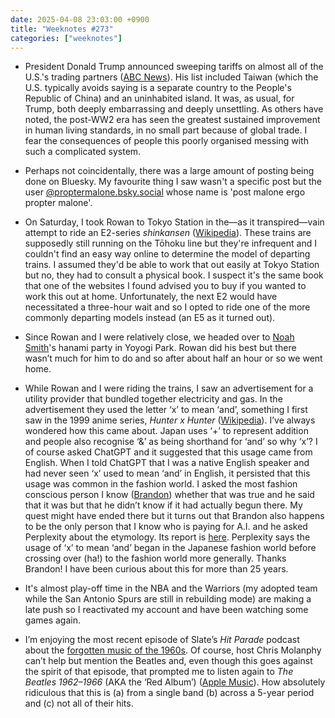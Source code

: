 ```yaml
---
date: 2025-04-08 23:03:00 +0900
title: "Weeknotes #273"
categories: ["weeknotes"]
---
```


- President Donald Trump announced sweeping tariffs on almost all of the U.S.'s trading partners ([ABC News](https://www.abc.net.au/news/2025-04-03/donald-trump-tariffs-reciprocal-trade-announcement/105125434)). His list included Taiwan (which the U.S. typically avoids saying is a separate country to the People's Republic of China) and an uninhabited island. It was, as usual, for Trump, both deeply embarrassing and deeply unsettling. As others have noted, the post-WW2 era has seen the greatest sustained improvement in human living standards, in no small part because of global trade. I fear the consequences of people this poorly organised messing with such a complicated system.

- Perhaps not coincidentally, there was a large amount of posting being done on Bluesky. My favourite thing I saw wasn't a specific post but the user [@proptermalone.bsky.social](https://bsky.app/profile/proptermalone.bsky.social) whose name is 'post malone ergo propter malone'.

- On Saturday, I took Rowan to Tokyo Station in the—as it transpired—vain attempt to ride an E2-series _shinkansen_ ([Wikipedia](https://en.wikipedia.org/wiki/E2_Series_Shinkansen)). These trains are supposedly still running on the Tōhoku line but they're infrequent and I couldn't find an easy way online to determine the model of departing trains. I assumed they'd be able to work that out easily at Tokyo Station but no, they had to consult a physical book. I suspect it's the same book that one of the websites I found advised you to buy if you wanted to work this out at home. Unfortunately, the next E2 would have necessitated a three-hour wait and so I opted to ride one of the more commonly departing models instead (an E5 as it turned out).

- Since Rowan and I were relatively close, we headed over to [Noah Smith](https://www.noahpinion.blog/)'s hanami party in Yoyogi Park. Rowan did his best but there wasn’t much for him to do and so after about half an hour or so we went home.

- While Rowan and I were riding the trains, I saw an advertisement for a utility provider that bundled together electricity and gas. In the advertisement they used the letter ‘x’ to mean ‘and’, something I first saw in the 1999 anime series, _Hunter x Hunter_ ([Wikipedia](https://en.wikipedia.org/wiki/Hunter_×_Hunter_(1999_TV_series))). I’ve always wondered how this came about. Japan uses ‘+’ to represent addition and people also recognise ‘&’ as being shorthand for ‘and’ so why ‘x’? I of course asked ChatGPT and it suggested that this usage came from English. When I told ChatGPT that I was a native English speaker and had never seen ‘x’ used to mean ‘and’ in English, it persisted that this usage was common in the fashion world. I asked the most fashion conscious person I know ([Brandon](https://sangsara.net)) whether that was true and he said that it was but that he didn’t know if it had actually begun there. My quest might have ended there but it turns out that Brandon also happens to be the only person that I know who is paying for A.I. and he asked Perplexity about the etymology. Its report is [here](https://www.perplexity.ai/search/b8f640ab-7d22-4195-bd37-6d35d907f748). Perplexity says the usage of ‘x’ to mean ‘and’ began in the Japanese fashion world before crossing over (ha!) to the fashion world more generally. Thanks Brandon! I have been curious about this for more than 25 years.

- It's almost play-off time in the NBA and the Warriors (my adopted team while the San Antonio Spurs are still in rebuilding mode) are making a late push so I reactivated my account and have been watching some games again.

- I’m enjoying the most recent episode of Slate’s _Hit Parade_ podcast about the [forgotten music of the 1960s](https://slate.com/podcasts/hit-parade/2025/03/kyu-sakamoto-the-singing-nun-and-forgotten-hits-of-the-1960s). Of course, host Chris Molanphy can’t help but mention the Beatles and, even though this goes against the spirit of that episode, that prompted me to listen again to _The Beatles 1962–1966_ (AKA the ‘Red Album’) ([Apple Music](https://music.apple.com/jp/album/the-beatles-1962-1966-2023-edition-the-red-album/1713066744?l=en-US)). How absolutely ridiculous that this is (a) from a single band (b) across a 5-year period and (c) not all of their hits.
